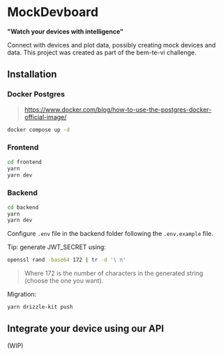 # MockDevboard

**"Watch your devices with intelligence"**

Connect with devices and plot data, possibly creating mock devices and data. This project was created as part of the bem-te-vi challenge.

## Installation

### Docker Postgres

> https://www.docker.com/blog/how-to-use-the-postgres-docker-official-image/

```sh
docker compose up -d
```


### Frontend

```sh
cd frontend
yarn
yarn dev
```

### Backend
  
```sh
cd backend
yarn
yarn dev
```

Configure `.env` file in the backend folder following the `.env.example` file.

Tip: generate JWT_SECRET using:

```sh
openssl rand -base64 172 | tr -d '\ n'
```

> Where 172 is the number of characters in the generated string (choose the one you want).

Migration:

```sh
yarn drizzle-kit push
```

## Integrate your device using our API

(WIP)